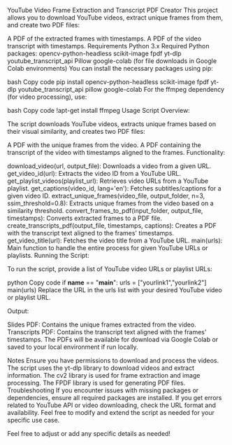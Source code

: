 YouTube Video Frame Extraction and Transcript PDF Creator
This project allows you to download YouTube videos, extract unique frames from them, and create two PDF files:

A PDF of the extracted frames with timestamps.
A PDF of the video transcript with timestamps.
Requirements
Python 3.x
Required Python packages:
opencv-python-headless
scikit-image
fpdf
yt-dlp
youtube_transcript_api
Pillow
google-colab (for file downloads in Google Colab environments)
You can install the necessary packages using pip:

bash
Copy code
pip install opencv-python-headless scikit-image fpdf yt-dlp youtube_transcript_api pillow google-colab
For the ffmpeg dependency (for video processing), use:

bash
Copy code
!apt-get install ffmpeg
Usage
Script Overview:

The script downloads YouTube videos, extracts unique frames based on their visual similarity, and creates two PDF files:

A PDF with the unique frames from the video.
A PDF containing the transcript of the video with timestamps aligned to the frames.
Functionality:

download_video(url, output_file): Downloads a video from a given URL.
get_video_id(url): Extracts the video ID from a YouTube URL.
get_playlist_videos(playlist_url): Retrieves video URLs from a YouTube playlist.
get_captions(video_id, lang='en'): Fetches subtitles/captions for a given video ID.
extract_unique_frames(video_file, output_folder, n=3, ssim_threshold=0.8): Extracts unique frames from the video based on a similarity threshold.
convert_frames_to_pdf(input_folder, output_file, timestamps): Converts extracted frames to a PDF file.
create_transcripts_pdf(output_file, timestamps, captions): Creates a PDF with the transcript text aligned to the frames' timestamps.
get_video_title(url): Fetches the video title from a YouTube URL.
main(urls): Main function to handle the entire process for given YouTube URLs or playlists.
Running the Script:

To run the script, provide a list of YouTube video URLs or playlist URLs:

python
Copy code
if __name__ == "__main__":
    urls = ["yourlink1","yourlink2"]
    main(urls)
Replace the URL in the urls list with your desired YouTube video or playlist URL.

Output:

Slides PDF: Contains the unique frames extracted from the video.
Transcripts PDF: Contains the transcript text aligned with the frames' timestamps.
The PDFs will be available for download via Google Colab or saved to your local environment if run locally.

Notes
Ensure you have permissions to download and process the videos.
The script uses the yt-dlp library to download videos and extract information.
The cv2 library is used for frame extraction and image processing.
The FPDF library is used for generating PDF files.
Troubleshooting
If you encounter issues with missing packages or dependencies, ensure all required packages are installed.
If you get errors related to YouTube API or video downloading, check the URL format and availability.
Feel free to modify and extend the script as needed for your specific use case.

Feel free to adjust or add any specific details as needed!
